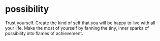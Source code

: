 # possibility
Trust yourself. Create the kind of self that you will be happy to live with all your life. Make the most of yourself by fanning the tiny, inner sparks of possibility into flames of achievement.
